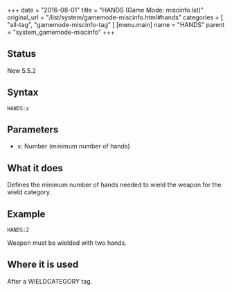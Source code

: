 +++
date = "2016-08-01"
title = "HANDS (Game Mode: miscinfo.lst)"
original_url = "/list/system/gamemode-miscinfo.html#hands"
categories = [ "all-tag", "gamemode-miscinfo-tag" ]
[menu.main]
    name = "HANDS"
    parent = "system_gamemode-miscinfo"
+++

## Status

New 5.5.2

## Syntax

`HANDS:x`

## Parameters

-   x: Number (minimum number of hands)



What it does
------------

Defines the minimum number of hands needed to wield the weapon for the
wield category.

Example
-------

`HANDS:2`

Weapon must be wielded with two hands.

Where it is used
----------------

After a WIELDCATEGORY tag.

